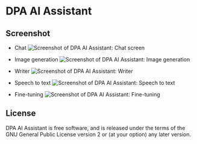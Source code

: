 # DPA AI Assistant

## Screenshot

- Chat
  ![Screenshot of DPA AI Assistant: Chat screen](https://github.com/DigiPressApps/dpa-ai-assistant/assets/170507235/b332aadd-6966-42b4-bc44-55068f0ebf5e)

- Image generation
  ![Screenshot of DPA AI Assistant: Image generation](https://github.com/DigiPressApps/dpa-ai-assistant/assets/170507235/5af5dc54-5cd5-44a9-ad96-c14e81f1399e)

- Writer
  ![Screenshot of DPA AI Assistant: Writer](https://github.com/DigiPressApps/dpa-ai-assistant/assets/170507235/63f9abc8-f58e-4ca6-a567-58399165555e)

- Speech to text
  ![Screenshot of DPA AI Assistant: Speech to text](https://github.com/DigiPressApps/dpa-ai-assistant/assets/170507235/83d9eac1-36a7-4026-acb9-98485a0c5535)

- Fine-tuning
  ![Screenshot of DPA AI Assistant: Fine-tuning](https://github.com/DigiPressApps/dpa-ai-assistant/assets/170507235/75ad4675-bf12-4d59-bcf2-2da017c584bf)

## License

DPA AI Assistant is free software, and is released under the terms of the GNU General Public License version 2 or (at your option) any later version.
